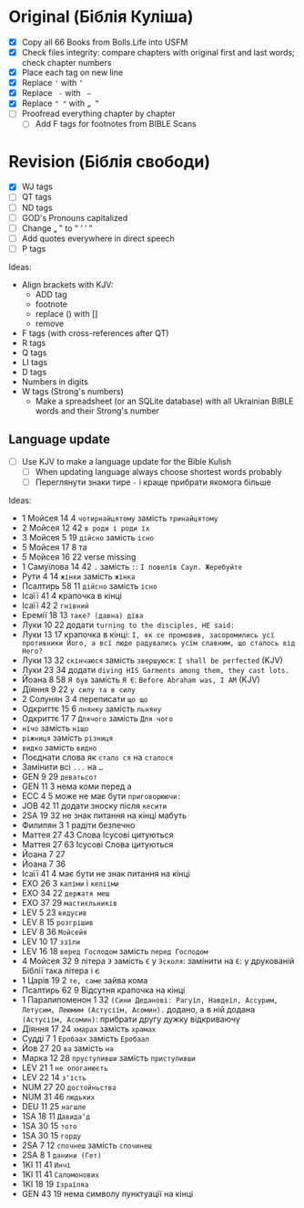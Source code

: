 # Original (Біблія Куліша)

- [x] Copy all 66 Books from Bolls.Life into USFM
- [x] Check files integrity: compare chapters with original first and last words; check chapter numbers
- [x] Place each tag on new line
- [x] Replace `'` with `ʼ`
- [x] Replace ` -` with ` —`
- [x] Replace `" "` with `„ ‟`
- [ ] Proofread everything chapter by chapter
  - [ ] Add F tags for footnotes from BIBLE Scans

# Revision (Біблія свободи)

- [x] WJ tags
- [ ] QT tags
- [ ] ND tags
- [ ] GOD's Pronouns capitalized
- [ ] Change „ ‟ to “ ‘ ’ ”
- [ ] Add quotes everywhere in direct speech
- [ ] P tags

Ideas:

- Align brackets with KJV:
  - ADD tag
  - footnote
  - replace () with []
  - remove
- F tags (with cross-references after QT)
- R tags
- Q tags
- LI tags
- D tags
- Numbers in digits
- W tags (Strong's numbers)
  - Make a spreadsheet (or an SQLite database) with all Ukrainian BIBLE words and their Strong's number

## Language update

- [ ] Use KJV to make a language update for the Bible Kulish
  - [ ] When updating language always choose shortest words probably
  - [ ] Переглянути знаки тире `-` і краще прибрати якомога більше

Ideas:

- 1 Мойсея 14 4 `чотирнайцятому` замість `тринайцятому`
- 2 Мойсея 12 42 `в роди і роди їх`
- 3 Мойсея 5 19 `дійсно` замість `існо`
- 5 Мойсея 17 8 та
- 5 Мойсея 16 22 verse missing
- 1 Самуїлова 14 42 `.` замість `:`: `І повелїв Саул. Жеребуйте`
- Рути 4 14 `жінки` замість `жінка`
- Псалтирь 58 11 `дійсно` замість `існо`
- Ісаїї 41 4 крапочка в кінці
- Ісаїї 42 2 `гнівний`
- Еремії 18 13 `таке? (давна) дїва`
- Луки 10 22 додати `turning to the disciples, HE said:`
- Луки 13 17 крапочка в кінці: `І, як се промовив, засоромились усї противники Його, а всї люде радувались усїм славним, що сталось від Него?`
- Луки 13 32 `скінчаюся` замість `звершуюся`: `I shall be perfected` (KJV)
- Луки 23 34 додати `diving HIS Garments among them, they cast lots.`
- Йоана 8 58 `Я був` замість `Я Є`: `Before Abraham was, I AM` (KJV)
- Дїяння 9 22 `у силу та в силу`
- 2 Солунян 3 4 переписати `що що`
- Одкриттє 15 6 `лнянку` замість `льняну`
- Одкриттє 17 7 `Длячого` замість `Для чого`
- `нїчо` замість `ніщо`
- `ріжниця` замість `різниця`
- `видко` замість `видно`
- Поєднати слова як `стало ся` на `сталося`
- Замінити всі `...` на `…`
- GEN 9 29 `деватьсот`
- GEN 11 3 нема коми перед а
- ECC 4 5 може не має бути `приговорюючи:`
- JOB 42 11 додати зноску після `кесити`
- 2SA 19 32 не знак питання на кінці мабуть
- Филипян 3 1 радіти безпечно
- Маттея 27 43 Слова Ісусові цитуються
- Маттея 27 63 Ісусові Слова цитуються
- Йоана 7 27
- Йоана 7 36
- Ісаїї 41 4 має бути не знак питання на кінці
- EXO 26 3 `калїми` і `келіїми`
- EXO 34 22 `держатя меш`
- EXO 37 29 `мастиєльників`
- LEV 5 23 `видусив`
- LEV 8 15 `розгрішив`
- LEV 8 36 `Мойсейя`
- LEV 10 17 `ззїли`
- LEV 16 18 `веред Господом` замість `перед Господом`
- 4 Мойсея 32 9 літера `Э` замість `Є` у `Эсколя`: замінити на `Є`: у друкованій Біблії така літера і є
- 1 Царів 19 2 `те, саме` зайва кома
- Псалтирь 62 9 Відсутня крапочка на кінці
- 1 Паралипоменон 1 32 `(Сини Деданові: Рагуїл, Навдеїл, Ассурим, Летусим, Леюмим (Астусіїм, Асомин).` додано, а в ній додана `(Астусіїм, Асомин)`: прибрати другу дужку відкриваючу
- Дїяння 17 24 `хмарах` замість `храмах`
- Судді 7 1 `Еробаах` замість `Еробаал`
- Йов 27 20 `ва` замість `на`
- Марка 12 28 `пруступивши` замість `приступивши`
- LEV 21 1 `не опоганюєть`
- LEV 22 14 `зʼість`
- NUM 27 20 `достойньства`
- NUM 31 46 `людьких`
- DEU 11 25 `нагшле`
- 1SA 18 11 `Давидаʼд`
- 1SA 30 15 `тото`
- 1SA 30 15 `горду`
- 2SA 7 12 `спочнеш` замість `спочинеш`
- 2SA 8 1 `данини (Гет)`
- 1KI 11 41 `Инчі`
- 1KI 11 41 `Саломонових`
- 1KI 18 19 `Ізраїляа`
- GEN 43 19 нема символу пунктуації на кінці